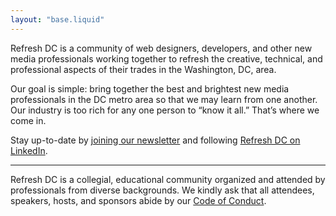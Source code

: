 ```yaml
---
layout: "base.liquid"
---
```


Refresh DC is a community of web designers, developers, and other new media professionals working together to refresh the creative, technical, and professional aspects of their trades in the Washington, DC, area.

<span class="highlight">Our goal is simple:</span> bring together the best and brightest new media professionals in the DC metro area so that we may learn from one another. Our industry is too rich for any one person to “know it all.” That’s where we come in.

Stay up-to-date by [joining our newsletter](https://us10.list-manage.com/subscribe?u=09b9eff2e09e315510cf2c7e6&id=9ada04feba) and following <a href="https://www.linkedin.com/company/refresh-dc/" rel="me">Refresh DC on LinkedIn</a>.

---

Refresh DC is a collegial, educational community organized and attended by professionals from diverse backgrounds. We kindly ask that all attendees, speakers, hosts, and sponsors abide by our [Code of Conduct](/conduct).
